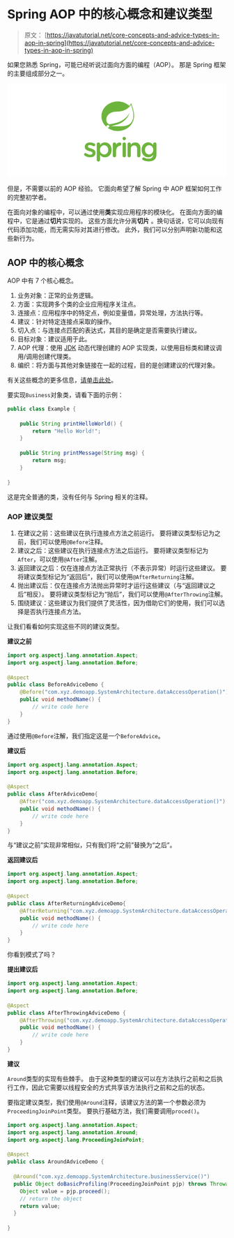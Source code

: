 # Spring AOP 中的核心概念和建议类型

> 原文： [https://javatutorial.net/core-concepts-and-advice-types-in-aop-in-spring](https://javatutorial.net/core-concepts-and-advice-types-in-aop-in-spring)

如果您熟悉 Spring，可能已经听说过面向方面的编程（AOP）。 那是 Spring 框架的主要组成部分之一。

![spring-featured-image](img/d2f73752d8ae931b119dec1eac866973.jpg)

但是，不需要以前的 AOP 经验。 它面向希望了解 Spring 中 AOP 框架如何工作的完整初学者。

在面向对象的编程中，可以通过使用**类**实现应用程序的模块化。 在面向方面的编程中，它是通过**切片**实现的。 这些方面允许分离**切片** 。换句话说，它可以向现有代码添加功能，而无需实际对其进行修改。 此外，我们可以分别声明新功能和这些新行为。

## AOP 中的核心概念

AOP 中有 7 个核心概念。

1.  业务对象：正常的业务逻辑。
2.  方面：实现跨多个类的企业应用程序关注点。
3.  连接点：应用程序中的特定点，例如变量值，异常处理，方法执行等。
4.  建议：针对特定连接点采取的操作。
5.  切入点：与连接点匹配的表达式，其目的是确定是否需要执行建议。
6.  目标对象：建议适用于此。
7.  AOP 代理：使用 [JDK](https://javatutorial.net/install-java-8-jdk-on-ubuntu) 动态代理创建的 AOP 实现类，以使用目标类和建议调用/调用创建代理类。
8.  编织：将方面与其他对象链接在一起的过程，目的是创建建议的代理对象。

有关这些概念的更多信息，[请单击此处](https://www.journaldev.com/2583/spring-aop-example-tutorial-aspect-advice-pointcut-joinpoint-annotations)。

要实现`Business`对象类，请看下面的示例：

```java
public class Example {

    public String printHelloWorld() {
        return "Hello World!";
    }

    public String printMessage(String msg) {
        return msg;
    }

}
```

这是完全普通的类，没有任何与 Spring 相关的注释。

### AOP 建议类型

1.  在建议之前：这些建议在执行连接点方法之前运行。 要将建议类型标记为之前，我们可以使用`@Before`注释。
2.  建议之后：这些建议在执行连接点方法之后运行。 要将建议类型标记为`After`，可以使用`@After`注解。
3.  返回建议之后：仅在连接点方法正常执行（不表示异常）时运行这些建议。 要将建议类型标记为“返回后”，我们可以使用`@AfterReturning`注解。
4.  抛出建议后：仅在连接点方法抛出异常时才运行这些建议（与“返回建议之后”相反）。 要将建议类型标记为“抛后”，我们可以使用`@AfterThrowing`注解。
5.  围绕建议：这些建议为我们提供了灵活性，因为借助它们的使用，我们可以选择是否执行连接点方法。

让我们看看如何实现这些不同的建议类型。

**建议之前**

```java
import org.aspectj.lang.annotation.Aspect;
import org.aspectj.lang.annotation.Before;

@Aspect
public class BeforeAdviceDemo {
	@Before("com.xyz.demoapp.SystemArchitecture.dataAccessOperation()")
	public void methodName() {
		// write code here
	}
}
```

通过使用`@Before`注解，我们指定这是一个`BeforeAdvice`。

**建议后**

```java
import org.aspectj.lang.annotation.Aspect;
import org.aspectj.lang.annotation.Before;

@Aspect
public class AfterAdviceDemo{
	@After("com.xyz.demoapp.SystemArchitecture.dataAccessOperation()")
	public void methodName() {
		// write code here
	}
}
```

与“建议之前”实现非常相似，只有我们将“之前”替换为“之后”。

**返回建议后**

```java
import org.aspectj.lang.annotation.Aspect;
import org.aspectj.lang.annotation.Before;

@Aspect
public class AfterReturningAdviceDemo{
	@AfterReturning("com.xyz.demoapp.SystemArchitecture.dataAccessOperation()")
	public void methodName() {
		// write code here
	}
}
```

你看到模式了吗？

**提出建议后**

```java
import org.aspectj.lang.annotation.Aspect;
import org.aspectj.lang.annotation.Before;

@Aspect
public class AfterThrowingAdviceDemo {
	@AfterThrowing("com.xyz.demoapp.SystemArchitecture.dataAccessOperation()")
	public void methodName() {
		// write code here
	}
}
```

**建议**

`Around`类型的实现有些棘手。 由于这种类型的建议可以在方法执行之前和之后执行工作，因此它需要以线程安全的方式共享该方法执行之前和之后的状态。

要指定建议类型，我们使用`@Around`注释，该建议方法的第一个参数必须为`ProceedingJoinPoint`类型。 要执行基础方法，我们需要调用`proced()`。

```java
import org.aspectj.lang.annotation.Aspect;
import org.aspectj.lang.annotation.Around;
import org.aspectj.lang.ProceedingJoinPoint;

@Aspect
public class AroundAdviceDemo {

  @Around("com.xyz.demoapp.SystemArchitecture.businessService()")
  public Object doBasicProfiling(ProceedingJoinPoint pjp) throws Throwable {
    Object value = pjp.proceed();
	// return the object
    return value;
  }

}
```